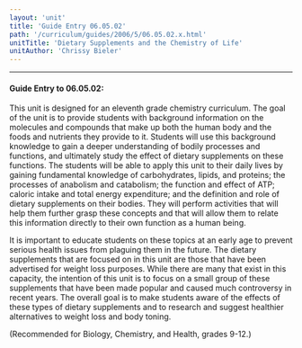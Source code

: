 ```yaml
---
layout: 'unit'
title: 'Guide Entry 06.05.02'
path: '/curriculum/guides/2006/5/06.05.02.x.html'
unitTitle: 'Dietary Supplements and the Chemistry of Life'
unitAuthor: 'Chrissy Bieler'
---
```


<body>
<hr/>
 <h4>
  Guide Entry to 06.05.02:
 </h4>
 <p>
  This unit is designed for an eleventh grade chemistry curriculum. The goal of the unit is to provide students with background information on the molecules and compounds that make up both the human body and the foods and nutrients they provide to it. Students will use this background knowledge to gain a deeper understanding of bodily processes and functions, and ultimately study the effect of dietary supplements on these functions. The students will be able to apply this unit to their daily lives by gaining fundamental knowledge of carbohydrates, lipids, and proteins; the processes of anabolism and catabolism; the function and effect of ATP; caloric intake and total energy expenditure; and the definition and role of dietary supplements on their bodies. They will perform activities that will help them further grasp these concepts and that will allow them to relate this information directly to their own function as a human being.
 </p>
<p>
  It is important to educate students on these topics at an early age to prevent serious health issues from plaguing them in the future. The dietary supplements that are focused on in this unit are those that have been advertised for weight loss purposes. While there are many that exist in this capacity, the intention of this unit is to focus on a small group of these supplements that have been made popular and caused much controversy in recent years. The overall goal is to make students aware of the effects of these types of dietary supplements and to research and suggest healthier alternatives to weight loss and body toning.
 </p>
<p>
  (Recommended for Biology, Chemistry, and Health, grades 9-12.)
 </p>

</body>
